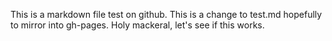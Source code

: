 ---
---

This is a markdown file test on github.
This is a change to test.md hopefully to mirror into gh-pages.
Holy mackeral, let's see if this works.
